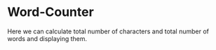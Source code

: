 # Word-Counter
Here we can calculate total number of characters and total number of words and displaying them.
